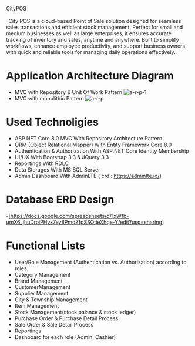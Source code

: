 CityPOS
<br>
<br>-City POS is a cloud-based Point of Sale solution designed for seamless sales transactions and efficient stock management. Perfect for small and medium businesses as well as large enterprises, it ensures accurate tracking of inventory and sales, anytime and anywhere. Built to simplify workflows, enhance employee productivity, and support business owners with quick and reliable tools for managing daily operations effectively.
# Application Architecture Diagram
- MVC with Repository & Unit Of Work Pattern 
![a-r-p-1](https://github.com/user-attachments/assets/ba7aedb1-6252-4add-b5e6-8379445ff705)
- MVC with monolithic Pattern
![a-r-p](https://github.com/user-attachments/assets/f337f2e2-3c7a-4bda-b6f4-8414d37f63e3)

# Used Technoligies
- ASP.NET Core 8.0 MVC With Repository Architecture Pattern 
- ORM (Object Relational Mapper) With Entity Framework Core 8.0
- Authentication & Authorization With ASP.NET Core Identity Membership 
- UI/UX With Bootstrap 3.3 & JQuery 3.3
- Reportings With RDLC  
- Data Storages With MS SQL Server 
- Admin Dashboard With AdminLTE ( crd : https://adminlte.io/)

# Database ERD Design
-[https://docs.google.com/spreadsheets/d/1xWfb-umX6_jhuDroiPHyx7ey8PmdZfpSSOtieXhqe-Y/edit?usp=sharing]
# Functional Lists
- User/Role Management (Authentication vs. Authorization) according to roles.
- Category Management
- Brand Management
- CustomerManagement 
- Supplier Management
- City & Township Management
- Item Management 
- Stock Management(stock balance & stock ledger)
- Purchase Order & Purchase Detail Process
- Sale Order & Sale Detail Process
- Reportings
- Dashboard for each role (Admin, Cashier)


